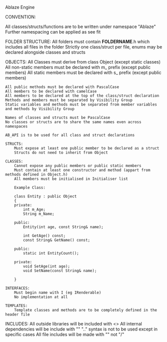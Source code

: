 Ablaze Engine

CONVENTION:

All classes/structs/functions are to be written under namespace "Ablaze"
Further namespacing can be applied as see fit

FOLDER STRUCTURE:
	All folders must contain __FOLDERNAME__.h which includes all files in the folder
	Strictly one class/struct per file, enums may be declared alongside classes and structs

OBJECTS:
	All Classes must derive from class Object (except static classes)
	All non-static members must be declared with m_ prefix (except public members)
	All static members must be declared with s_ prefix (except public members)

	All public methods must be declared with PascalCase
	All members to be declared with camelCase
	All members to be declared at the top of the class/struct declaration
	Methods and members must be separated by Visibility Group
	Static variables and methods must be separated from member variables and methods by Visibility Group

	Names of classes and structs must be PascalCase
	No classes or structs are to share the same names even across namespaces

	AB_API is to be used for all class and struct declarations

	STRUCTS:
		Must expose at least one public member to be declared as a struct
		Structs do not need to inherit from Object

	CLASSES:
		Cannot expose any public members or public static members
		Must contain at least one constructor and method (appart from methods defined in Object.h)
		All members must be initialised in Initialiser list

		Example Class:

		class Entity : public Object
		{
		private:
			int m_Age;
			String m_Name;

		public:
			Entity(int age, const String& name);

			int GetAge() const;
			const String& GetName() const;

		public:
			static int EntityCount();

		private:
			void SetAge(int age);
			void SetName(const String& name);

		}

	INTERFACES:
		Must begin name with I (eg IRenderable)
		No implementation at all

	TEMPLATES:
		Template classes and methods are to be completely defined in the header file

INCLUDES:
	All outside libraries will be included with <>
	All internal dependencies will be include with ""
	"..\" syntax is not to be used except in specific cases
	All file includes will be made with "\" not "/"